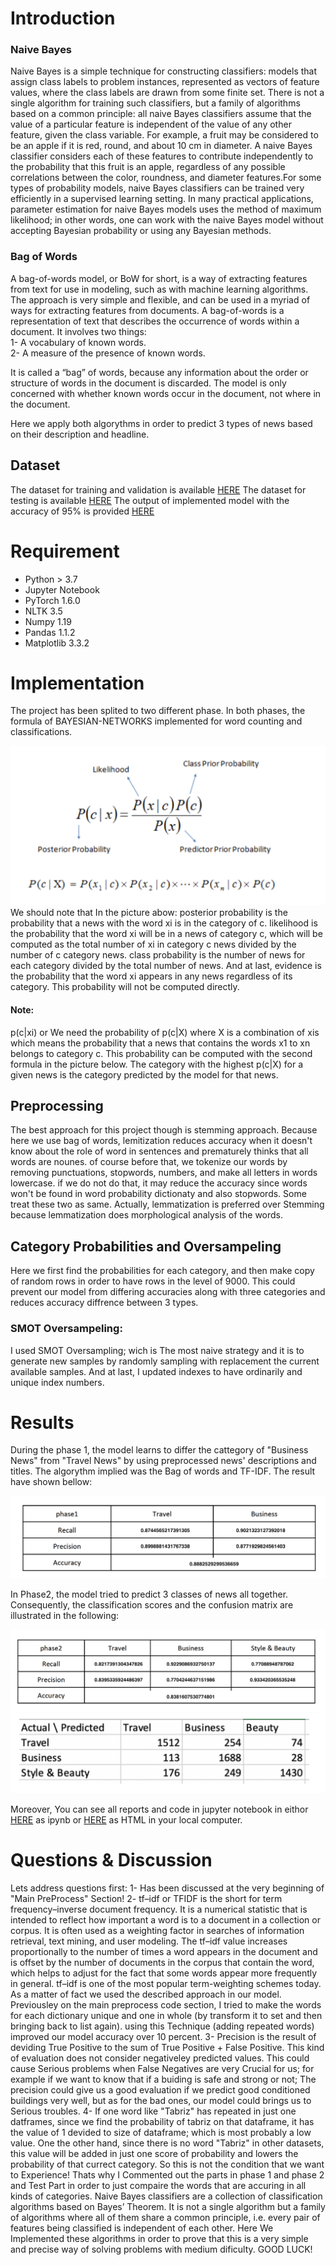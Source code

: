 # Introduction
### Naive Bayes
Naive Bayes is a simple technique for constructing classifiers: models that assign class labels to problem instances, represented as vectors of feature values, where the class labels are drawn from some finite set. There is not a single algorithm for training such classifiers, but a family of algorithms based on a common principle: all naive Bayes classifiers assume that the value of a particular feature is independent of the value of any other feature, given the class variable. For example, a fruit may be considered to be an apple if it is red, round, and about 10 cm in diameter. A naive Bayes classifier considers each of these features to contribute independently to the probability that this fruit is an apple, regardless of any possible correlations between the color, roundness, and diameter features.For some types of probability models, naive Bayes classifiers can be trained very efficiently in a supervised learning setting. In many practical applications, parameter estimation for naive Bayes models uses the method of maximum likelihood; in other words, one can work with the naive Bayes model without accepting Bayesian probability or using any Bayesian methods.

### Bag of Words
A bag-of-words model, or BoW for short, is a way of extracting features from text for use in modeling, such as with machine learning algorithms.
The approach is very simple and flexible, and can be used in a myriad of ways for extracting features from documents.
A bag-of-words is a representation of text that describes the occurrence of words within a document. It involves two things:<br>
1- A vocabulary of known words.<br>
2- A measure of the presence of known words.

It is called a “bag” of words, because any information about the order or structure of words in the document is discarded. The model is only concerned with whether known words occur in the document, not where in the document.

Here we apply both algorythms in order to predict 3 types of news based on their description and headline.

## Dataset
The dataset for training and validation is available [HERE](https://github.com/pmadinei/BN-tf-idf/blob/master/Docs/data.csv)
The dataset for testing is available [HERE](https://github.com/pmadinei/BN-tf-idf/blob/master/Docs/test.csv)
The output of implemented model with the accuracy of 95% is provided [HERE](https://github.com/pmadinei/BN-tf-idf/blob/master/Docs/output.csv)

# Requirement
* Python > 3.7
* Jupyter Notebook
* PyTorch 1.6.0
* NLTK 3.5
* Numpy 1.19
* Pandas 1.1.2
* Matplotlib 3.3.2

# Implementation
The project has been splited to two different phase. In both phases, the formula of BAYESIAN-NETWORKS implemented for word counting and classifications.

![BAyesian nets Formula](https://github.com/pmadinei/BN-tf-idf/blob/master/Docs/Bayesian%20Formula.png)
We should note that In the picture abow:
posterior probability is the probability that a news with the word xi is in the category of c. likelihood is the probability that the word xi will be in a news of category c, which will be computed as the total number of xi in category c news divided by the number of c category news. class probability is the number of news for each category divided by the total number of news. And at last, evidence is the probability that the word xi appears in any news regardless of its category. This probability will not be computed directly.
#### Note:
p(c|xi) or We need the probability of p(c|X) where X is a combination of xis which means the probability that a news that contains the words x1 to xn belongs to category c. This probability can be computed with the second formula in the picture below. The category with the highest p(c|X) for a given news is the category predicted by the model for that news.

## Preprocessing
The best approach for this project though is stemming approach. Because here we use bag of words, lemitization reduces accuracy when it doesn't know about the role of word in sentences and prematurely thinks that all words are nounes. of course before that, we tokenize our words by removing punctuations, stopwords, numbers, and make all letters in words lowercase. if we do not do that, it may reduce the accuracy since words won't be found in word probability dictionaty and also stopwords. Some treat these two as same. Actually, lemmatization is preferred over Stemming because lemmatization does morphological analysis of the words.

## Category Probabilities and Oversampeling
Here we first find the probabilities for each category, and then make copy of random rows in order to have rows in the level of 9000. This could prevent our model from differing accuracies along with three categories and reduces accuracy diffrence between 3 types.
### SMOT Oversampeling: 
I used SMOT Oversampling; wich is The most naive strategy and it is to generate new samples by randomly sampling with replacement the current available samples. And at last, I updated indexes to have ordinarily and unique index numbers.

# Results
During the phase 1, the model learns to differ the cattegory of "Business News" from "Travel News" by using preprocessed news' descriptions and titles. The algorythm implied was the Bag of words and TF-IDF. The result have shown bellow:

![Phase1](https://github.com/pmadinei/BN-tf-idf/blob/master/Docs/Phase1%20Result.png)

In Phase2, the model tried to predict 3 classes of news all together. Consequently, the classification scores and the confusion matrix are illustrated in the following:

![Phase2](https://github.com/pmadinei/BN-tf-idf/blob/master/Docs/Phase2%20Result.png)
![Phase2_CM](https://github.com/pmadinei/BN-tf-idf/blob/master/Docs/Phase2%20CM.png)

Moreover, You can see all reports and code in jupyter notebook in eithor [HERE](https://github.com/pmadinei/BN-tf-idf/blob/master/Bayesian%20Nets%20for%20TF-IDF.ipynb) as ipynb or [HERE](https://github.com/pmadinei/BN-tf-idf/blob/master/Docs/Report.html) as HTML in your local computer.

# Questions & Discussion
Lets address questions first: 
1- Has been discussed at the very beginning of "Main PreProcess" Section! 
2- tf–idf or TFIDF is the short for term frequency–inverse document frequency. It is a numerical statistic that is intended to reflect how important a word is to a document in a collection or corpus. It is often used as a weighting factor in searches of information retrieval, text mining, and user modeling. The tf–idf value increases proportionally to the number of times a word appears in the document and is offset by the number of documents in the corpus that contain the word, which helps to adjust for the fact that some words appear more frequently in general. tf–idf is one of the most popular term-weighting schemes today. As a matter of fact we used the described approach in our model. Previousley on the main preprocess code section, I tried to make the words for each dictionary unique and one in whole (by transform it to set and then bringing back to list again). using this Technique (adding repeated words) improved our model accuracy over 10 percent.
3- Precision is the result of deviding True Positive to the sum of True Positive + False Positive. This kind of evaluation does not consider negativeley predicted values. This could cause Serious problems when False Negatives are very Crucial for us; for example if we want to know that if a buiding is safe and strong or not; The precision could give us a good evaluation if we predict good conditioned buildings very well, but as for the bad ones, our model could brings us to Serious troubles.
4- If one word like "Tabriz" has repeated in just one datframes, since we find the probability of tabriz on that dataframe, it has the value of 1 devided to size of dataframe; which is most probably a low value. One the other hand, since there is no word "Tabriz" in other datasets, this value will be added in just one score of probability and lowers the probability of that currect category. So this is not the condition that we want to Experience! Thats why I Commented out the parts in phase 1 and phase 2 and Test Part in order to just compaire the words that are accuring in all kinds of categories. Naive Bayes classifiers are a collection of classification algorithms based on Bayes’ Theorem. It is not a single algorithm but a family of algorithms where all of them share a common principle, i.e. every pair of features being classified is independent of each other. Here We Implemented these algorithms in order to prove that this is a very simple and precise way of solving problems with medium dificulty.
GOOD LUCK!
